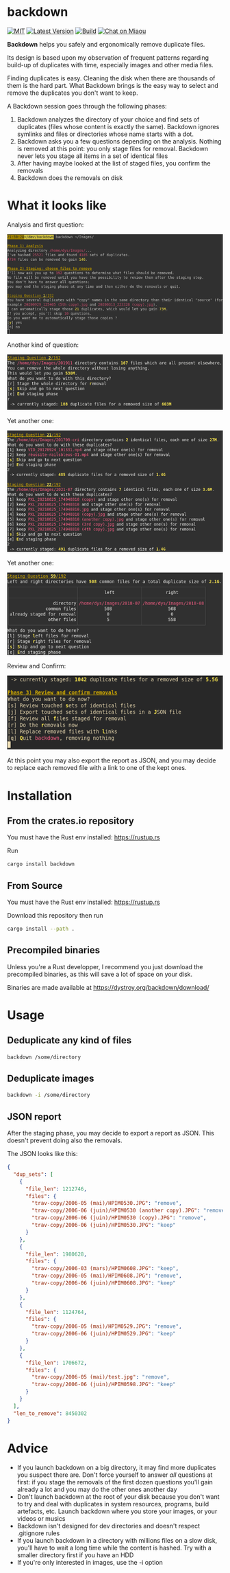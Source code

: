 # backdown

[![MIT][s2]][l2] [![Latest Version][s1]][l1] [![Build][s3]][l3] [![Chat on Miaou][s4]][l4]

[s1]: https://img.shields.io/crates/v/backdown.svg
[l1]: https://crates.io/crates/backdown

[s2]: https://img.shields.io/badge/license-MIT-blue.svg
[l2]: LICENSE

[s3]: https://github.com/Canop/backdown/actions/workflows/rust.yml/badge.svg
[l3]: https://github.com/Canop/backdown/actions/workflows/rust.yml

[s4]: https://miaou.dystroy.org/static/shields/room.svg
[l4]: https://miaou.dystroy.org/3768?Rust

**Backdown** helps you safely and ergonomically remove duplicate files.

Its design is based upon my observation of frequent patterns regarding build-up of duplicates with time, especially images and other media files.

Finding duplicates is easy. Cleaning the disk when there are thousands of them is the hard part. What Backdown brings is the easy way to select and remove the duplicates you don't want to keep.

A Backdown session goes through the following phases:

1. Backdown analyzes the directory of your choice and find sets of duplicates (files whose content is exactly the same). Backdown ignores symlinks and files or directories whose name starts with a dot.
2. Backdown asks you a few questions depending on the analysis. Nothing is removed at this point: you only stage files for removal. Backdown never lets you stage all items in a set of identical files
3. After having maybe looked at the list of staged files, you confirm the removals
4. Backdown does the removals on disk

# What it looks like

Analysis and first question:

![screen 1](doc/screen-1.png)

Another kind of question:

![screen 2](doc/screen-2.png)

Yet another one:

![screen 3](doc/screen-3.png)

Yet another one:

![screen 4](doc/screen-4.png)

Review and Confirm:

![screen 5](doc/screen-5.png)

At this point you may also export the report as JSON, and you may decide to replace each removed file with a link to one of the kept ones.

# Installation

## From the crates.io repository

You must have the Rust env installed: https://rustup.rs

Run

```bash
cargo install backdown
```

## From Source

You must have the Rust env installed: https://rustup.rs

Download this repository then run

```bash
cargo install --path .
```

## Precompiled binaries

Unless you're a Rust developper, I recommend you just download the precompiled binaries, as this will save a lot of space on your disk.

Binaries are made available at https://dystroy.org/backdown/download/

# Usage

## Deduplicate any kind of files

```bash
backdown /some/directory
```

## Deduplicate images

```bash
backdown -i /some/directory
```

## JSON report

After the staging phase, you may decide to export a report as JSON. This doesn't prevent doing also the removals.

The JSON looks like this:

```JSON
{
  "dup_sets": [
    {
      "file_len": 1212746,
      "files": {
        "trav-copy/2006-05 (mai)/HPIM0530.JPG": "remove",
        "trav-copy/2006-06 (juin)/HPIM0530 (another copy).JPG": "remove",
        "trav-copy/2006-06 (juin)/HPIM0530 (copy).JPG": "remove",
        "trav-copy/2006-06 (juin)/HPIM0530.JPG": "keep"
      }
    },
    {
      "file_len": 1980628,
      "files": {
        "trav-copy/2006-03 (mars)/HPIM0608.JPG": "keep",
        "trav-copy/2006-05 (mai)/HPIM0608.JPG": "remove",
        "trav-copy/2006-06 (juin)/HPIM0608.JPG": "keep"
      }
    },
    {
      "file_len": 1124764,
      "files": {
        "trav-copy/2006-05 (mai)/HPIM0529.JPG": "remove",
        "trav-copy/2006-06 (juin)/HPIM0529.JPG": "keep"
      }
    },
    {
      "file_len": 1706672,
      "files": {
        "trav-copy/2006-05 (mai)/test.jpg": "remove",
        "trav-copy/2006-06 (juin)/HPIM0598.JPG": "keep"
      }
    }
  ],
  "len_to_remove": 8450302
}
```

# Advice

* If you launch backdown on a big directory, it may find more duplicates you suspect there are. Don't force yourself to answer *all* questions at first: if you stage the removals of the first dozen questions you'll gain already a lot and you may do the other ones another day
* Don't launch backdown at the root of your disk because you don't want to try and deal with duplicates in system resources, programs, build artefacts, etc. Launch backdown where you store your images, or your videos or musics
* Backdown isn't designed for dev directories and doesn't respect .gitignore rules
* If you launch backdown in a directory with millions files on a slow disk, you'll have to wait a long time while the content is hashed. Try with a smaller directory first if you have an HDD
* If you're only interested in images, use the -i option
